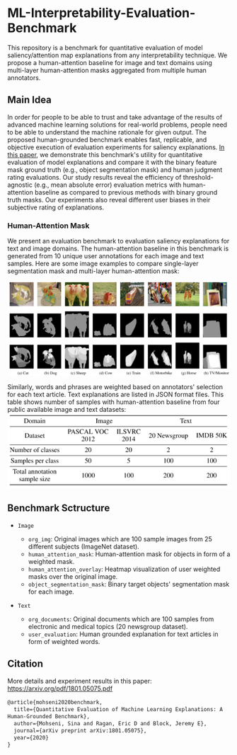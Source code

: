 # ML-Interpretability-Evaluation-Benchmark

This repository is a benchmark for quantitative evaluation of model saliency/attention map explanations from any interpretability technique. 
We propose a human-attention baseline for image and text domains using multi-layer human-attention masks aggregated from multiple human annotators.  

## Main Idea
In order for people to be able to trust and take advantage of the results of advanced machine learning solutions for real-world problems, people need to be able to understand the machine rationale for given output.
The proposed human-grounded benchmark enables fast, replicable, and objective execution of evaluation experiments for saliency explanations. 
[In this paper](https://arxiv.org/abs/1801.05075), we demonstrate this benchmark's utility for quantitative evaluation of model explanations and compare it with the binary feature mask ground truth (e.g., object segmentation mask) and human judgment rating evaluations.
Our study results reveal the efficiency of threshold-agnostic (e.g., mean absolute error) evaluation metrics with human-attention baseline as compared to previous methods with binary ground truth masks. 
Our experiments also reveal different user biases in their subjective rating of explanations.



### Human-Attention Mask
We present an evaluation benchmark to evaluation saliency explanations for text and image domains. 
The human-attention baseline in this benchmark is generated from 10 unique user annotations for each image and text samples. 
Here are some image examples to compare single-layer segmentation mask and multi-layer human-attention mask: 

![examples](Image/examples.PNG)

Similarly, words and phrases are weighted based on annotators' selection for each text article. Text explanations are listed in JSON format files.
This table shows number of samples with human-attention baseline from four public available image and text datasets: 
![table](Image/table.PNG)


## Benchmark Sctructure
- `Image`
   - `org_img`: Original images which are 100 sample images from 25 different subjects (ImageNet dataset).
   - `human_attention_mask`: Human-attention mask for objects in form of a weighted mask.
   - `human_attention_overlay`: Heatmap visualization of user weighted masks over the original image.
   - `object_segmentation_mask`: Binary target objects' segmentation mask for each image.
   
- `Text`
  - `org_documents`: Original documents which are 100 samples from electronic and medical topics (20 newsgroup dataset).
  - `user_evaluation`: Human grounded explanation for text articles in form of weighted words.
  
  
## Citation

More details and experiment results in this paper: https://arxiv.org/pdf/1801.05075.pdf

```
@article{mohseni2020benchmark,
  title={Quantitative Evaluation of Machine Learning Explanations: A Human-Grounded Benchmark},
  author={Mohseni, Sina and Ragan, Eric D and Block, Jeremy E},
  journal={arXiv preprint arXiv:1801.05075},
  year={2020}
}
```
